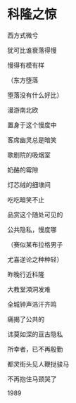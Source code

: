    

# 科隆之惊

西方式微兮

犹可比谁衰落得慢

慢得有模有样

（东方堕落

堕落没有什么好比）

漫游南北欧

置身于这个慢度中

客席幽灵总是暗笑

歌剧院的吸烟室

奶酪的霉隙

灯芯绒的细埭间

吃吃暗笑不止

品赏这个随处可见的

公共隐私，慢度哪

（赛似某布拉格男子

尤喜逆论之种种轻）

昨晚行近科隆

大教堂澒洞发难

全城钟声浩汗齐鸣

痛揭了公共的

讳莫如深的亘古隐私

所幸者，已不再殷勤

都灵街头见人鞭挞骏马

不再抱住马颈哭了

1989